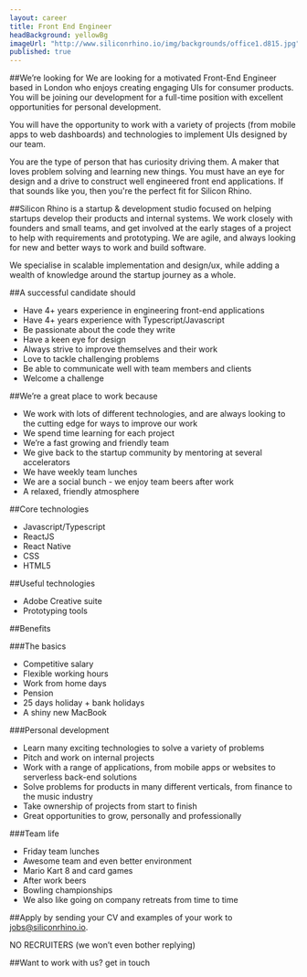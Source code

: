 ```yaml
---
layout: career
title: Front End Engineer
headBackground: yellowBg
imageUrl: "http://www.siliconrhino.io/img/backgrounds/office1.d815.jpg"
published: true
---
```


##We’re looking for
We are looking for a motivated Front-End Engineer based in London who enjoys creating engaging UIs for consumer products. You will be joining our development for a full-time position with excellent opportunities for personal development.

<p></p>
You will have the opportunity to work with a variety of projects (from mobile apps to web dashboards) and technologies to implement UIs designed by our team.
<p></p>
You are the type of person that has curiosity driving them. A maker that loves problem solving and learning new things. You must have an eye for design and a drive to construct well engineered front end applications. If that sounds like you, then you're the perfect fit for Silicon Rhino.

<p></p>

##Silicon Rhino is
a startup & development studio focused on helping startups develop their products and internal systems. We work closely with founders and small teams, and get involved at the early stages of a project to help with requirements and prototyping. We are agile, and always looking for new and better ways to work and build software.

We specialise in scalable implementation and design/ux, while adding a wealth of knowledge around the startup journey as a whole.

<p></p>

##A successful candidate should

- Have 4+ years experience in engineering front-end applications
- Have 4+ years experience with Typescript/Javascript
- Be passionate about the code they write
- Have a keen eye for design
- Always strive to improve themselves and their work
- Love to tackle challenging problems
- Be able to communicate well with team members and clients
- Welcome a challenge

<p></p>

##We’re a great place to work because

- We work with lots of different technologies, and are always looking to the cutting edge for ways to improve our work
- We spend time learning for each project
- We’re a fast growing and friendly team
- We give back to the startup community by mentoring at several accelerators
- We have weekly team lunches
- We are a social bunch - we enjoy team beers after work
- A relaxed, friendly atmosphere

<p></p>

##Core technologies

- Javascript/Typescript
- ReactJS
- React Native
- CSS
- HTML5
  <p></p>

##Useful technologies

- Adobe Creative suite
- Prototyping tools
  <p></p>

##Benefits

###The basics

- Competitive salary
- Flexible working hours
- Work from home days
- Pension
- 25 days holiday + bank holidays
- A shiny new MacBook
  <p></p>

###Personal development

- Learn many exciting technologies to solve a variety of problems
- Pitch and work on internal projects
- Work with a range of applications, from mobile apps or websites to serverless back-end solutions
- Solve problems for products in many different verticals, from finance to the music industry
- Take ownership of projects from start to finish
- Great opportunities to grow, personally and professionally

###Team life

- Friday team lunches
- Awesome team and even better environment
- Mario Kart 8 and card games
- After work beers
- Bowling championships
- We also like going on company retreats from time to time

##Apply
by sending your CV and examples of your work to jobs@siliconrhino.io.

NO RECRUITERS (we won’t even bother replying)

<p></p>

##Want to work with us?
get in touch

<p></p>
<p></p>
